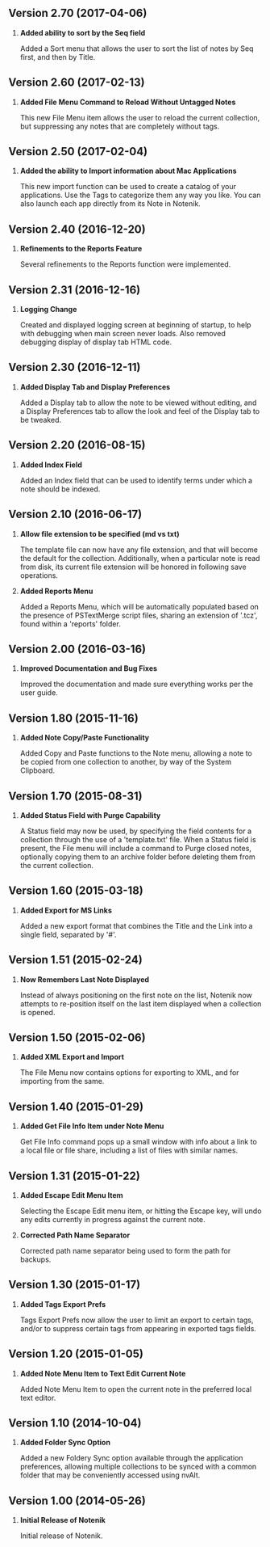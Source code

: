 
## Version 2.70 (2017-04-06)

1. **Added ability to sort by the Seq field**

    Added a Sort menu that allows the user to sort the list of notes by Seq first, and then by Title.


## Version 2.60 (2017-02-13)

1. **Added File Menu Command to Reload Without Untagged Notes**

    This new File Menu item allows the user to reload the current collection, but suppressing any notes that are completely without tags.


## Version 2.50 (2017-02-04)

1. **Added the ability to Import information about Mac Applications**

    This new import function can be used to create a catalog of your applications. Use the Tags to categorize them any way you like. You can also launch each app directly from its Note in Notenik.


## Version 2.40 (2016-12-20)

1. **Refinements to the Reports Feature**

    Several refinements to the Reports function were implemented.


## Version 2.31 (2016-12-16)

1. **Logging Change**

    Created and displayed logging screen at beginning of startup, to help with debugging when main screen never loads. Also removed debugging display of display tab HTML code.


## Version 2.30 (2016-12-11)

1. **Added Display Tab and Display Preferences**

    Added a Display tab to allow the note to be viewed without editing, and a Display Preferences tab to allow the look and feel of the Display tab to be tweaked.


## Version 2.20 (2016-08-15)

1. **Added Index Field**

    Added an Index field that can be used to identify terms under which a note should be indexed.


## Version 2.10 (2016-06-17)

1. **Allow file extension to be specified (md vs txt)**

    The template file can now have any file extension, and that will become the default for the collection. Additionally, when a particular note is read from disk, its current file extension will be honored in following save operations.

2. **Added Reports Menu**

    Added a Reports Menu, which will be automatically populated based on the presence of PSTextMerge script files, sharing an extension of '.tcz', found within a 'reports' folder.


## Version 2.00 (2016-03-16)

1. **Improved Documentation and Bug Fixes**

    Improved the documentation and made sure everything works per the user guide.


## Version 1.80 (2015-11-16)

1. **Added Note Copy/Paste Functionality**

    Added Copy and Paste functions to the Note menu, allowing a note to be copied from one collection to another, by way of the System Clipboard.


## Version 1.70 (2015-08-31)

1. **Added Status Field with Purge Capability**

    A Status field may now be used, by specifying the field contents for a collection through the use of a 'template.txt' file. When a Status field is present, the File menu will include a command to Purge closed notes, optionally copying them to an archive folder before deleting them from the current collection.


## Version 1.60 (2015-03-18)

1. **Added Export for MS Links**

    Added a new export format that combines the Title and the Link into a single field, separated by '#'.


## Version 1.51 (2015-02-24)

1. **Now Remembers Last Note Displayed**

    Instead of always positioning on the first note on the list, Notenik now attempts to re-position itself on the last item displayed when a collection is opened.


## Version 1.50 (2015-02-06)

1. **Added XML Export and Import**

    The File Menu now contains options for exporting to XML, and for importing from the same.


## Version 1.40 (2015-01-29)

1. **Added Get File Info Item under Note Menu**

    Get File Info command pops up a small window with info about a link to a local file or file share, including a list of files with similar names.


## Version 1.31 (2015-01-22)

1. **Added Escape Edit Menu Item**

    Selecting the Escape Edit menu item, or hitting the Escape key, will undo any edits currently in progress against the current note.

2. **Corrected Path Name Separator**

    Corrected path name separator being used to form the path for backups.


## Version 1.30 (2015-01-17)

1. **Added Tags Export Prefs**

    Tags Export Prefs now allow the user to limit an export to certain tags, and/or to suppress certain tags from appearing in exported tags fields.


## Version 1.20 (2015-01-05)

1. **Added Note Menu Item to Text Edit Current Note**

    Added Note Menu Item to open the current note in the preferred local text editor.


## Version 1.10 (2014-10-04)

1. **Added Folder Sync Option**

    Added a new Foldery Sync option available through the application preferences, allowing multiple collections to be synced with a common folder that may be conveniently accessed using nvAlt.


## Version 1.00 (2014-05-26)

1. **Initial Release of Notenik**

    Initial release of Notenik.

